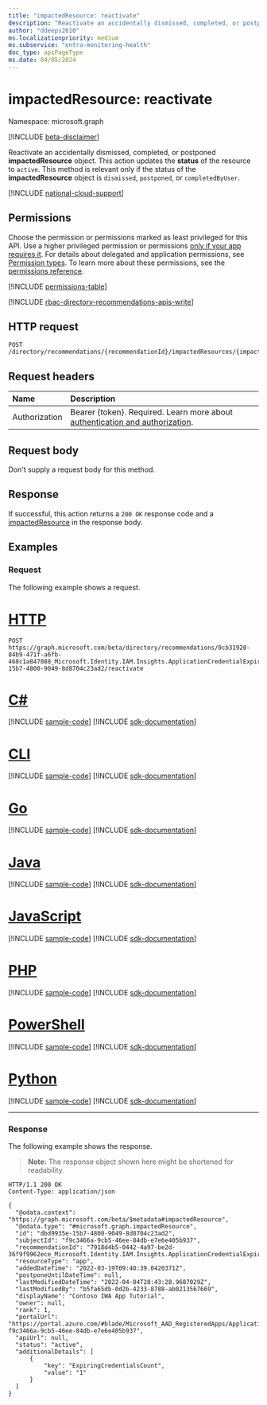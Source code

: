 ```yaml
---
title: "impactedResource: reactivate"
description: "Reactivate an accidentally dismissed, completed, or postponed impactedResource object."
author: "ddeeps2610"
ms.localizationpriority: medium
ms.subservice: "entra-monitoring-health"
doc_type: apiPageType
ms.date: 04/05/2024
---
```


# impactedResource: reactivate
Namespace: microsoft.graph

[!INCLUDE [beta-disclaimer](../../includes/beta-disclaimer.md)]

Reactivate an accidentally dismissed, completed, or postponed **impactedResource** object. This action updates the **status** of the resource to `active`. This method is relevant only if the status of the **impactedResource** object is `dismissed`, `postponed`, or `completedByUser`. 

[!INCLUDE [national-cloud-support](../../includes/all-clouds.md)]

## Permissions
Choose the permission or permissions marked as least privileged for this API. Use a higher privileged permission or permissions [only if your app requires it](/graph/permissions-overview#best-practices-for-using-microsoft-graph-permissions). For details about delegated and application permissions, see [Permission types](/graph/permissions-overview#permission-types). To learn more about these permissions, see the [permissions reference](/graph/permissions-reference).

<!-- { "blockType": "permissions", "name": "impactedresource_reactivate" } -->
[!INCLUDE [permissions-table](../includes/permissions/impactedresource-reactivate-permissions.md)]

[!INCLUDE [rbac-directory-recommendations-apis-write](../includes/rbac-for-apis/rbac-directory-recommendations-apis-write.md)]

## HTTP request

<!-- {
  "blockType": "ignored"
}
-->
``` http
POST /directory/recommendations/{recommendationId}/impactedResources/{impactedResourceId}/reactivate
```

## Request headers
|Name|Description|
|:---|:---|
|Authorization|Bearer {token}. Required. Learn more about [authentication and authorization](/graph/auth/auth-concepts).|

## Request body
Don't supply a request body for this method.

## Response

If successful, this action returns a `200 OK` response code and a [impactedResource](../resources/impactedresource.md) in the response body.

## Examples

### Request
The following example shows a request.
# [HTTP](#tab/http)
<!-- {
  "blockType": "request",
  "name": "impactedresourcethis.reactivate",
  "sampleKeys": ["0cb31920-84b9-471f-a6fb-468c1a847088_Microsoft.Identity.IAM.Insights.ApplicationCredentialExpiry", "dbd9935e-15b7-4800-9049-8d8704c23ad2"]
}
-->
``` http
POST https://graph.microsoft.com/beta/directory/recommendations/0cb31920-84b9-471f-a6fb-468c1a847088_Microsoft.Identity.IAM.Insights.ApplicationCredentialExpiry/impactedResources/dbd9935e-15b7-4800-9049-8d8704c23ad2/reactivate
```

# [C#](#tab/csharp)
[!INCLUDE [sample-code](../includes/snippets/csharp/impactedresourcethisreactivate-csharp-snippets.md)]
[!INCLUDE [sdk-documentation](../includes/snippets/snippets-sdk-documentation-link.md)]

# [CLI](#tab/cli)
[!INCLUDE [sample-code](../includes/snippets/cli/impactedresourcethisreactivate-cli-snippets.md)]
[!INCLUDE [sdk-documentation](../includes/snippets/snippets-sdk-documentation-link.md)]

# [Go](#tab/go)
[!INCLUDE [sample-code](../includes/snippets/go/impactedresourcethisreactivate-go-snippets.md)]
[!INCLUDE [sdk-documentation](../includes/snippets/snippets-sdk-documentation-link.md)]

# [Java](#tab/java)
[!INCLUDE [sample-code](../includes/snippets/java/impactedresourcethisreactivate-java-snippets.md)]
[!INCLUDE [sdk-documentation](../includes/snippets/snippets-sdk-documentation-link.md)]

# [JavaScript](#tab/javascript)
[!INCLUDE [sample-code](../includes/snippets/javascript/impactedresourcethisreactivate-javascript-snippets.md)]
[!INCLUDE [sdk-documentation](../includes/snippets/snippets-sdk-documentation-link.md)]

# [PHP](#tab/php)
[!INCLUDE [sample-code](../includes/snippets/php/impactedresourcethisreactivate-php-snippets.md)]
[!INCLUDE [sdk-documentation](../includes/snippets/snippets-sdk-documentation-link.md)]

# [PowerShell](#tab/powershell)
[!INCLUDE [sample-code](../includes/snippets/powershell/impactedresourcethisreactivate-powershell-snippets.md)]
[!INCLUDE [sdk-documentation](../includes/snippets/snippets-sdk-documentation-link.md)]

# [Python](#tab/python)
[!INCLUDE [sample-code](../includes/snippets/python/impactedresourcethisreactivate-python-snippets.md)]
[!INCLUDE [sdk-documentation](../includes/snippets/snippets-sdk-documentation-link.md)]

---

### Response
The following example shows the response.
>**Note:** The response object shown here might be shortened for readability.
<!-- {
  "blockType": "response",
  "truncated": true,
  "@odata.type": "microsoft.graph.impactedResource"
}
-->
``` http
HTTP/1.1 200 OK
Content-Type: application/json

{
  "@odata.context": "https://graph.microsoft.com/beta/$metadata#impactedResource",
  "@odata.type": "#microsoft.graph.impactedResource",
  "id": "dbd9935e-15b7-4800-9049-8d8704c23ad2",
  "subjectId": "f9c3466a-9cb5-46ee-84db-e7e6e405b937",
  "recommendationId": "7918d4b5-0442-4a97-be2d-36f9f9962ece_Microsoft.Identity.IAM.Insights.ApplicationCredentialExpiry",
  "resourceType": "app",
  "addedDateTime": "2022-03-19T09:40:39.0420371Z",
  "postponeUntilDateTime": null,
  "lastModifiedDateTime": "2022-04-04T20:43:28.9687029Z",
  "lastModifiedBy": "b5fa65db-0d2b-4233-8788-ab0213567669",
  "displayName": "Contoso IWA App Tutorial",
  "owner": null,
  "rank": 1,
  "portalUrl": "https://portal.azure.com/#blade/Microsoft_AAD_RegisteredApps/ApplicationMenuBlade/Credentials/appId/ f9c3466a-9cb5-46ee-84db-e7e6e405b937",
  "apiUrl": null,
  "status": "active",
  "additionalDetails": [
      {
          "key": "ExpiringCredentialsCount",
          "value": "1"
      }
  ]
}
```


